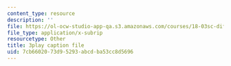 ```yaml
---
content_type: resource
description: ''
file: https://ol-ocw-studio-app-qa.s3.amazonaws.com/courses/18-03sc-differential-equations-fall-2011/7cb6602073d95293abcdba53cc8d5696_z-meBrqcy_I.vtt
file_type: application/x-subrip
resourcetype: Other
title: 3play caption file
uid: 7cb66020-73d9-5293-abcd-ba53cc8d5696
---
```


